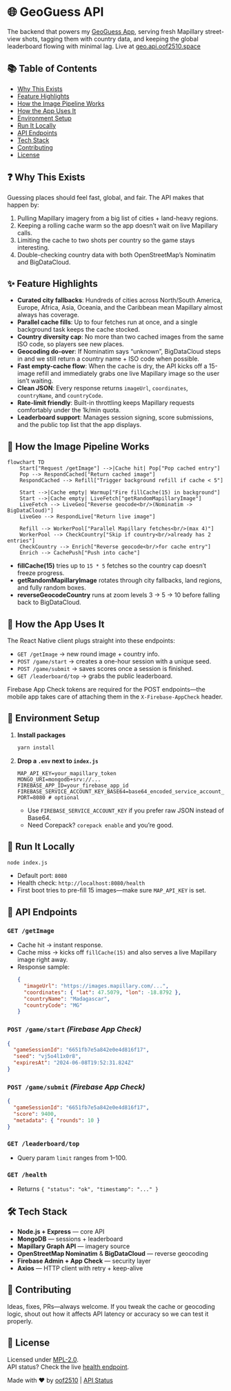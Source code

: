 # 🌐 GeoGuess API

The backend that powers my [GeoGuess App](https://github.com/oof2510/GeoguessApp), serving fresh Mapillary street-view shots, tagging them with country data, and keeping the global leaderboard flowing with minimal lag. Live at [geo.api.oof2510.space](https://geo.api.oof2510.space/health)

## 📚 Table of Contents

- [Why This Exists](#why-this-exists)
- [Feature Highlights](#feature-highlights)
- [How the Image Pipeline Works](#how-the-image-pipeline-works)
- [How the App Uses It](#how-the-app-uses-it)
- [Environment Setup](#environment-setup)
- [Run It Locally](#run-it-locally)
- [API Endpoints](#api-endpoints)
- [Tech Stack](#tech-stack)
- [Contributing](#contributing)
- [License](#license)

## ❓ Why This Exists

Guessing places should feel fast, global, and fair. The API makes that happen by:
1. Pulling Mapillary imagery from a big list of cities + land-heavy regions.
2. Keeping a rolling cache warm so the app doesn’t wait on live Mapillary calls.
3. Limiting the cache to two shots per country so the game stays interesting.
4. Double-checking country data with both OpenStreetMap’s Nominatim and BigDataCloud.

## ✨ Feature Highlights

- **Curated city fallbacks**: Hundreds of cities across North/South America, Europe, Africa, Asia, Oceania, and the Caribbean mean Mapillary almost always has coverage.
- **Parallel cache fills**: Up to four fetches run at once, and a single background task keeps the cache stocked.
- **Country diversity cap**: No more than two cached images from the same ISO code, so players see new places.
- **Geocoding do-over**: If Nominatim says “unknown”, BigDataCloud steps in and we still return a country name + ISO code when possible.
- **Fast empty-cache flow**: When the cache is dry, the API kicks off a 15-image refill and immediately grabs one live Mapillary image so the user isn’t waiting.
- **Clean JSON**: Every response returns `imageUrl`, `coordinates`, `countryName`, and `countryCode`.
- **Rate-limit friendly**: Built-in throttling keeps Mapillary requests comfortably under the 1k/min quota.
- **Leaderboard support**: Manages session signing, score submissions, and the public top list that the app displays.

## 🔄 How the Image Pipeline Works

```mermaid
flowchart TD
    Start["Request /getImage"] -->|Cache hit| Pop["Pop cached entry"]
    Pop --> RespondCached["Return cached image"]
    RespondCached --> Refill["Trigger background refill if cache < 5"]

    Start -->|Cache empty| Warmup["Fire fillCache(15) in background"]
    Start -->|Cache empty| LiveFetch["getRandomMapillaryImage"]
    LiveFetch --> LiveGeo["Reverse geocode<br/>(Nominatim -> BigDataCloud)"]
    LiveGeo --> RespondLive["Return live image"]

    Refill --> WorkerPool["Parallel Mapillary fetches<br/>(max 4)"]
    WorkerPool --> CheckCountry["Skip if country<br/>already has 2 entries"]
    CheckCountry --> Enrich["Reverse geocode<br/>for cache entry"]
    Enrich --> CachePush["Push into cache"]

```

- **fillCache(15)** tries up to `15 * 5` fetches so the country cap doesn’t freeze progress.
- **getRandomMapillaryImage** rotates through city fallbacks, land regions, and fully random boxes.
- **reverseGeocodeCountry** runs at zoom levels 3 → 5 → 10 before falling back to BigDataCloud.

## 📱 How the App Uses It

The React Native client plugs straight into these endpoints:

- `GET /getImage` → new round image + country info.
- `POST /game/start` → creates a one-hour session with a unique seed.
- `POST /game/submit` → saves scores once a session is finished.
- `GET /leaderboard/top` → grabs the public leaderboard.

Firebase App Check tokens are required for the POST endpoints—the mobile app takes care of attaching them in the `X-Firebase-AppCheck` header.

## 🔐 Environment Setup

1. **Install packages**
   ```bash
   yarn install
   ```

2. **Drop a `.env` next to `index.js`**
   ```env
   MAP_API_KEY=your_mapillary_token
   MONGO_URI=mongodb+srv://...
   FIREBASE_APP_ID=your_firebase_app_id
   FIREBASE_SERVICE_ACCOUNT_KEY_BASE64=base64_encoded_service_account_json
   PORT=8080 # optional
   ```

   - Use `FIREBASE_SERVICE_ACCOUNT_KEY` if you prefer raw JSON instead of Base64.
   - Need Corepack? `corepack enable` and you’re good.

## 🏃 Run It Locally

```bash
node index.js
```

- Default port: `8080`
- Health check: `http://localhost:8080/health`
- First boot tries to pre-fill 15 images—make sure `MAP_API_KEY` is set.

## 📡 API Endpoints

### `GET /getImage`
- Cache hit → instant response.
- Cache miss → kicks off `fillCache(15)` and also serves a live Mapillary image right away.
- Response sample:
  ```json
  {
    "imageUrl": "https://images.mapillary.com/...",
    "coordinates": { "lat": 47.5079, "lon": -18.8792 },
    "countryName": "Madagascar",
    "countryCode": "MG"
  }
  ```

### `POST /game/start` _(Firebase App Check)_
```json
{
  "gameSessionId": "6651fb7e5a842e0e4d816f17",
  "seed": "vj5o4l1x0r8",
  "expiresAt": "2024-06-08T19:52:31.824Z"
}
```

### `POST /game/submit` _(Firebase App Check)_
```json
{
  "gameSessionId": "6651fb7e5a842e0e4d816f17",
  "score": 9400,
  "metadata": { "rounds": 10 }
}
```

### `GET /leaderboard/top`
- Query param `limit` ranges from 1–100.

### `GET /health`
- Returns `{ "status": "ok", "timestamp": "..." }`

## 🛠️ Tech Stack

- **Node.js + Express** — core API
- **MongoDB** — sessions + leaderboard
- **Mapillary Graph API** — imagery source
- **OpenStreetMap Nominatim** & **BigDataCloud** — reverse geocoding
- **Firebase Admin + App Check** — security layer
- **Axios** — HTTP client with retry + keep-alive

## 🤝 Contributing

Ideas, fixes, PRs—always welcome. If you tweak the cache or geocoding logic, shout out how it affects API latency or accuracy so we can test it properly.

## 📄 License

Licensed under [MPL-2.0](LICENSE).  
API status? Check the live [health endpoint](https://geo.api.oof2510.space/health).

Made with ❤️ by [oof2510](https://oof2510.space) | [API Status](https://geo.api.oof2510.space/health)
